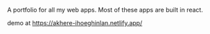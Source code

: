 A portfolio for all my web apps. Most of these apps are built in react.

demo at https://akhere-ihoeghinlan.netlify.app/
